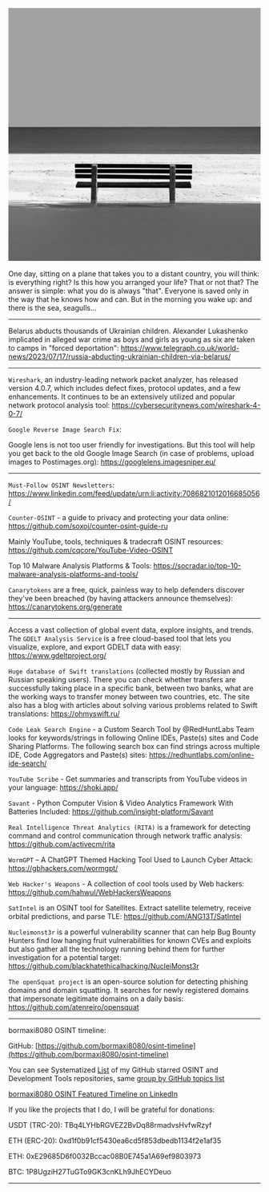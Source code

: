 ![alt text](img/16.jpg)

One day, sitting on a plane that takes you to a distant country, you will think: is everything right? Is this how you arranged your life? That or not that? The answer is simple: what you do is always "that". Everyone is saved only in the way that he knows how and can. But in the morning you wake up: and there is the sea, seagulls...

----

Belarus abducts thousands of Ukrainian children. Alexander Lukashenko implicated in alleged war crime as boys and girls as young as six are taken to camps in "forced deportation": https://www.telegraph.co.uk/world-news/2023/07/17/russia-abducting-ukrainian-children-via-belarus/

----

```Wireshark```, an industry-leading network packet analyzer, has released version 4.0.7, which includes defect fixes, protocol updates, and a few enhancements. It continues to be an extensively utilized and popular network protocol analysis tool: https://cybersecuritynews.com/wireshark-4-0-7/

```Google Reverse Image Search Fix```:

Google lens is not too user friendly for investigations. But this tool will help you get back to the old Google Image Search (in case of problems, upload images to Postimages.org): https://googlelens.imagesniper.eu/

----

```Must-Follow OSINT Newsletters```: https://www.linkedin.com/feed/update/urn:li:activity:7086821012016685056/

```Counter-OSINT``` - a guide to privacy and protecting your data online: https://github.com/soxoj/counter-osint-guide-ru

Mainly YouTube, tools, techniques & tradecraft OSINT resources: https://github.com/cqcore/YouTube-Video-OSINT

Top 10 Malware Analysis Platforms & Tools: https://socradar.io/top-10-malware-analysis-platforms-and-tools/

```Canarytokens``` are a free, quick, painless way to help defenders discover they've been breached (by having attackers announce themselves): https://canarytokens.org/generate

----

Access a vast collection of global event data, explore insights, and trends. The ```GDELT Analysis Service``` is a free cloud-based tool that lets you visualize, explore, and export GDELT data with easy: https://www.gdeltproject.org/

```Huge database of Swift translations``` (collected mostly by Russian and Russian speaking users). There you can check whether transfers are successfully taking place in a specific bank, between two banks, what are the working ways to transfer money between two countries, etc. The site also has a blog with articles about solving various problems related to Swift translations: https://ohmyswift.ru/

```Code Leak Search Engine``` - a Custom Search Tool by @RedHuntLabs Team looks for keywords/strings in following Online IDEs, Paste(s) sites and Code Sharing Platforms. The following search box can find strings across multiple IDE, Code Aggregators and Paste(s) sites: https://redhuntlabs.com/online-ide-search/

```YouTube Scribe``` - Get summaries and transcripts from YouTube videos in your language: https://shoki.app/

```Savant``` - Python Computer Vision & Video Analytics Framework With Batteries Included: https://github.com/insight-platform/Savant

```Real Intelligence Threat Analytics (RITA)``` is a framework for detecting command and control communication through network traffic analysis: https://github.com/activecm/rita

```WormGPT``` – A ChatGPT Themed Hacking Tool Used to Launch Cyber Attack: https://gbhackers.com/wormgpt/

```Web Hacker's Weapons``` - A collection of cool tools used by Web hackers: https://github.com/hahwul/WebHackersWeapons

```SatIntel``` is an OSINT tool for Satellites. Extract satellite telemetry, receive orbital predictions, and parse TLE: https://github.com/ANG13T/SatIntel

```Nucleimonst3r``` is a powerful vulnerability scanner that can help Bug Bounty Hunters find low hanging fruit vulnerabilities for known CVEs and exploits but also gather all the technology running behind them for further investigation for a potential target: https://github.com/blackhatethicalhacking/NucleiMonst3r

```The openSquat project``` is an open-source solution for detecting phishing domains and domain squatting. It searches for newly registered domains that impersonate legitimate domains on a daily basis: https://github.com/atenreiro/opensquat

----

bormaxi8080 OSINT timeline:

GitHub: [https://github.com/bormaxi8080/osint-timeline](https://github.com/bormaxi8080/osint-timeline)

You can see Systematized [List](https://github.com/bormaxi8080/github-starred-repos-builder/blob/main/starred_repos.md) of my GitHub starred OSINT and Development Tools repositories, same [group by GitHub topics list](https://github.com/bormaxi8080/starred)

[bormaxi8080 OSINT Featured Timeline on LinkedIn](https://www.linkedin.com/in/osintech/details/featured/)

If you like the projects that I do, I will be grateful for donations:

USDT (TRC-20): TBq4LYHbRGVEZ2BvDq88rmadvsHvfwRzyf

ETH (ERC-20): 0xd1f0b91cf5430ea6cd5f853dbedb1134f2e1af35

ETH: 0xE29685D6f0032Bccac08B0E745a1A69ef9803973

BTC: 1P8UgziH27TuGTo9GK3cnKLh9JhECYDeuo

----

